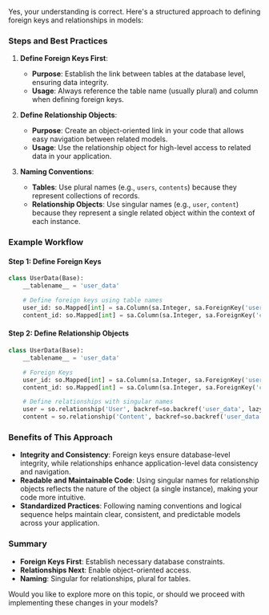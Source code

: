 Yes, your understanding is correct. Here's a structured approach to defining foreign keys and relationships in models:

### **Steps and Best Practices**

1. **Define Foreign Keys First**:
   - **Purpose**: Establish the link between tables at the database level, ensuring data integrity.
   - **Usage**: Always reference the table name (usually plural) and column when defining foreign keys.

2. **Define Relationship Objects**:
   - **Purpose**: Create an object-oriented link in your code that allows easy navigation between related models.
   - **Usage**: Use the relationship object for high-level access to related data in your application.

3. **Naming Conventions**:
   - **Tables**: Use plural names (e.g., `users`, `contents`) because they represent collections of records.
   - **Relationship Objects**: Use singular names (e.g., `user`, `content`) because they represent a single related object within the context of each instance.

### **Example Workflow**

#### **Step 1: Define Foreign Keys**

```python
class UserData(Base):
    __tablename__ = 'user_data'

    # Define foreign keys using table names
    user_id: so.Mapped[int] = sa.Column(sa.Integer, sa.ForeignKey('users.id', ondelete='CASCADE'), nullable=False)
    content_id: so.Mapped[int] = sa.Column(sa.Integer, sa.ForeignKey('contents.id', ondelete='CASCADE'), nullable=False)
```

#### **Step 2: Define Relationship Objects**

```python
class UserData(Base):
    __tablename__ = 'user_data'

    # Foreign Keys
    user_id: so.Mapped[int] = sa.Column(sa.Integer, sa.ForeignKey('users.id', ondelete='CASCADE'), nullable=False)
    content_id: so.Mapped[int] = sa.Column(sa.Integer, sa.ForeignKey('contents.id', ondelete='CASCADE'), nullable=False)

    # Define relationships with singular names
    user = so.relationship('User', backref=so.backref('user_data', lazy='dynamic', cascade='all, delete-orphan'))
    content = so.relationship('Content', backref=so.backref('user_data', lazy='dynamic', cascade='all, delete-orphan'))
```

### **Benefits of This Approach**

- **Integrity and Consistency**: Foreign keys ensure database-level integrity, while relationships enhance application-level data consistency and navigation.
- **Readable and Maintainable Code**: Using singular names for relationship objects reflects the nature of the object (a single instance), making your code more intuitive.
- **Standardized Practices**: Following naming conventions and logical sequence helps maintain clear, consistent, and predictable models across your application.

### **Summary**
- **Foreign Keys First**: Establish necessary database constraints.
- **Relationships Next**: Enable object-oriented access.
- **Naming**: Singular for relationships, plural for tables.

Would you like to explore more on this topic, or should we proceed with implementing these changes in your models?